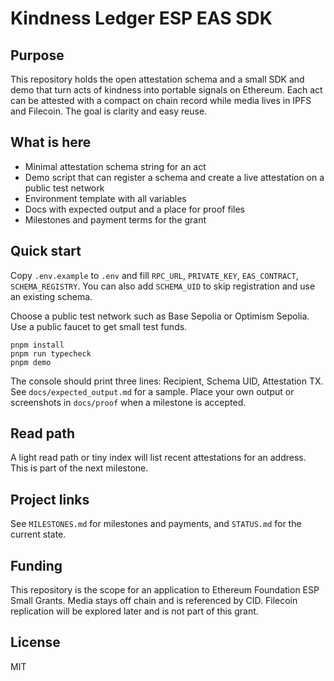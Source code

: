 # Kindness Ledger ESP EAS SDK

## Purpose
This repository holds the open attestation schema and a small SDK and demo that turn acts of kindness into portable signals on Ethereum. Each act can be attested with a compact on chain record while media lives in IPFS and Filecoin. The goal is clarity and easy reuse.

## What is here
* Minimal attestation schema string for an act
* Demo script that can register a schema and create a live attestation on a public test network
* Environment template with all variables
* Docs with expected output and a place for proof files
* Milestones and payment terms for the grant

## Quick start
Copy `.env.example` to `.env` and fill `RPC_URL`, `PRIVATE_KEY`, `EAS_CONTRACT`, `SCHEMA_REGISTRY`. You can also add `SCHEMA_UID` to skip registration and use an existing schema.

Choose a public test network such as Base Sepolia or Optimism Sepolia. Use a public faucet to get small test funds.

```
pnpm install
pnpm run typecheck
pnpm demo
```

The console should print three lines: Recipient, Schema UID, Attestation TX. See `docs/expected_output.md` for a sample. Place your own output or screenshots in `docs/proof` when a milestone is accepted.

## Read path
A light read path or tiny index will list recent attestations for an address. This is part of the next milestone.

## Project links
See `MILESTONES.md` for milestones and payments, and `STATUS.md` for the current state.

## Funding
This repository is the scope for an application to Ethereum Foundation ESP Small Grants. Media stays off chain and is referenced by CID. Filecoin replication will be explored later and is not part of this grant.

## License
MIT